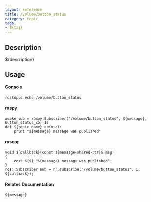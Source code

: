 ```yaml
---
layout: reference
title: /volume/button_status
category: topic
tags: 
- ${tag}
---
```


## Description
${description}

## Usage
#### Console
```
rostopic echo /volume/button_status
```

#### rospy
```
awake_sub = rospy.Subscriber("/volume/button_status", ${message}, button_status_cb, 1)
def ${topic name}_cb(msg):
    print "${message} message was published"
```

#### roscpp
```
void ${callback}(const ${message-shared-ptr}& msg)
{
    cout ${${ "${message} message was published";
}
ros::Subscriber sub = nh.subscribe("/volume/button_status", 1, ${callback});
```

#### Related Documentation
``${message}``  